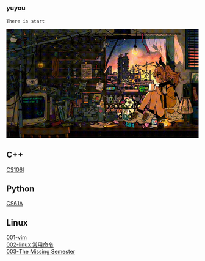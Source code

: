 ### yuyou

```
There is start
```

![](../public/pixel.gif)

## C++

[CS106l](C++/CS106L/CS106l.md)

## Python

[CS61A](Python/CS61A/CS61A.md)

## Linux

[001-vim](Linux/001-vim.md)  
[002-linux 常用命令](Linux/002-linux常用命令.md)  
[003-The Missing Semester](Linux/003-The%20Missing%20Semester.md)
